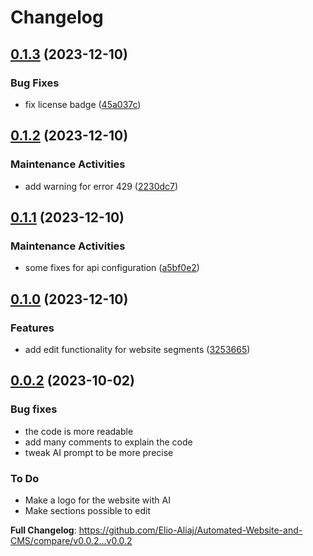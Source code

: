 # Changelog

## [0.1.3](https://github.com/Elio-Aliaj/Automated-Website-and-CMS/compare/v0.1.2...v0.1.3) (2023-12-10)


### Bug Fixes

* fix license badge ([45a037c](https://github.com/Elio-Aliaj/Automated-Website-and-CMS/commit/45a037cdc1ba6e7b6ad51cadbdc7a7ec94a62c47))

## [0.1.2](https://github.com/Elio-Aliaj/Automated-Website-and-CMS/compare/v0.1.1...v0.1.2) (2023-12-10)


### Maintenance Activities

* add warning for error 429 ([2230dc7](https://github.com/Elio-Aliaj/Automated-Website-and-CMS/commit/2230dc7e844ed1b2d1d58698ebaa9ba85bed3cb9))

## [0.1.1](https://github.com/Elio-Aliaj/Automated-Website-and-CMS/compare/v0.1.0...v0.1.1) (2023-12-10)


### Maintenance Activities

* some fixes for api configuration ([a5bf0e2](https://github.com/Elio-Aliaj/Automated-Website-and-CMS/commit/a5bf0e2bf75592f9ae441ff98377e94aeee7cc75))

## [0.1.0](https://github.com/Elio-Aliaj/Automated-Website-and-CMS/compare/v0.0.2...v0.1.0) (2023-12-10)


### Features

* add edit functionality for website segments ([3253665](https://github.com/Elio-Aliaj/Automated-Website-and-CMS/commit/32536658037ae9873743afcfe611ed1e391fbf51))

## [0.0.2](https://github.com/Elio-Aliaj/Automated-Website-and-CMS/compare/v0.0.2...v0.0.2) (2023-10-02)

### Bug fixes

- the code is more readable
- add many comments to explain the code
- tweak AI prompt to be more precise

### To Do

- Make a logo for the website with AI
- Make sections possible to edit

**Full Changelog**: https://github.com/Elio-Aliaj/Automated-Website-and-CMS/compare/v0.0.2...v0.0.2
